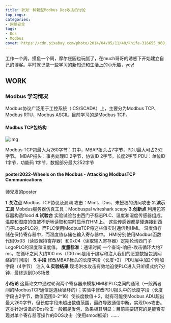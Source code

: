 ```yaml
---
title: 针对一种新型Modbus Dos攻击的讨论
top_imgs:
categories:
- 网络安全
tags:
- Dos
- Modbus
cover: https://cdn.pixabay.com/photo/2014/04/05/11/40/knife-316655_960_720.jpg
---
```

工作一个周，摸鱼一个周，摩尔庄园也玩腻了，在much哥哥的诱惑下开始建立自己的博客。平时就记录一些学习的新知识和生活上的小乐趣，yey!
<!--more-->
## WORK

### Modbus 学习情况
Modbus协议广泛用于工控系统（ICS/SCADA）上，主要分为Modbus TCP、Modbus RTU、Modbus ASCⅡ。目前学习的是Modbus TCP。
#### Modbus TCP包结构 ####

![img](../pic/Modbus%20TCP%20structure.png)

Modbus TCP包最大为260字节：其中，MBAP报头占7字节，PDU最大可占252字节。
MBAP报头：事务处理ID 2字节，协议ID 2字节，长度2字节
PDU：单位ID 1字节，功能码 1字节，数据部分最大252字节

#### poster2022-Wheels on the Modbus - Attacking ModbusTCP Communications ####
师兄发的poster

**1.关注点**
Modbus TCP协议及漏洞
攻击：Mimt、Dos、未授权的访问攻击
**2.演示工具**
Mobdus服务器仿真工具：Modbuspal
wireshark
scapy
**3.创新点**
利用包寄存器构造flood
**4.试验台**
实验试验台由西门子标志PLC、温度和湿度传感器组成。
温度和湿度的值被不断地读取和实时显示在HMI上。
这些传感器都是硬连接到西门子LogoPLC的，而PLC使用ModbusTCP将这些值实时通信到HMI。
温度值存储在保持寄存器中，而湿度值存储在输入寄存器中。
HMI分别使用Modbus函数代码0x03（读取保持寄存器）和0x04（读取输入寄存器）定期轮询西门子LogoPLC的温度和湿度值。
**度量标准**：通讯时间
一个查询-响应-攻击循环大约7 ms，在循环之间大约100 ms（100 ms是用于编写和注入我们的恶意数据包到网络的时间段）
**5.手段**
修改MBAP标头的长度字段（长度+2）
PDU层中加2个附加字段（4字节）
注入
**6.实验结果**
现场洪水攻击有效地迫使PLC进入只听模式约7分钟，最终达到DoS场景

**小结论**
这篇论文中通过轮询两个寄存器来模拟HMI和PLC之间的通讯（一般两者间的ModbusTCP通信是连续循环的）；实验中修改PDU报头中的长度字段（长度字段占2字节，数值范围0-2^16）使长度数值＋2，就有可能使Modbus ADU超出最大260字节，但长度字段未超出数值范围，最终导致通信中断，实现Dos攻击。
这类针对设备的Dos攻击一般都是发包，效果极其明显；目前需要研究的是能否实现对单个寄存器写操作的DOS攻击（使用smod框架）……
